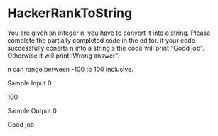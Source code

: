# HackerRankToString
You are given an integer n, you have to convert it into a string.
Please complete the partially completed code in the editor. if your code successfully
conerts n into a string s the code will print "Good job". Otherwise it will print :Wrong answer".

n can range between -100 to 100 inclusive.

Sample Input 0

100

Sample Output 0

Good job
